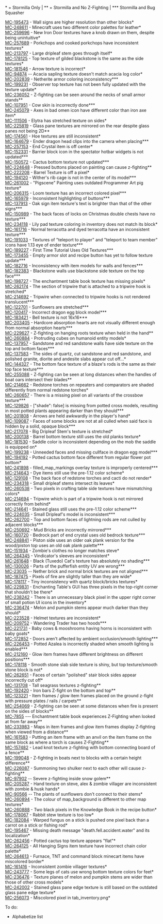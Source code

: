 \* = Stormilla Only | \*\* = Stormilla and No Z-Fighting | \*\*\* Stormilla and Bug Squasher

[MC-195473](https://bugs.mojang.com/browse/MC-195473) - Wall signs are higher resolution than other blocks\*<br>
[MC-248611](https://bugs.mojang.com/browse/MC-248611) - Minecraft uses two different color palettes for leather\*<br>
[MC-259696](https://bugs.mojang.com/browse/MC-259696) - New Iron Door textures have a knob drawn on them, despite being unintuitive\*<br>
[MC-257689](https://bugs.mojang.com/browse/MC-257689) - Porkchops and cooked porkchops have inconsistent textures\*<br>
[MC-213797](https://bugs.mojang.com/browse/MC-213797) - Large dripleaf stem goes through itself\*<br>
[MC-178125](https://bugs.mojang.com/browse/MC-178125) - Top texture of gilded blackstone is the same as the side textures\*<br>
[MC-181546](https://bugs.mojang.com/browse/MC-181546) - Arrow texture is incorrect\*<br>
[MC-94874](https://bugs.mojang.com/browse/MC-94874) -- Acacia sapling texture doesn't match acacia log color\*<br>
[MC-202839](https://bugs.mojang.com/browse/MC-202839) - Netherite armor coloring inconsistency\*\*\*<br>
[MC-199231](https://bugs.mojang.com/browse/MC-199231) - Observer top texture has not been fully updated with the texture update\*<br>
[MC-236052](https://bugs.mojang.com/browse/MC-236052) - Z-fighting can be seen around the necks of small armor stands\*\*<br>
[MC-107951](https://bugs.mojang.com/browse/MC-107951) - Cow skin is incorrectly done\*\*\*<br>
[MC-245079](https://bugs.mojang.com/browse/MC-245079) - Axes in bad omen icon have different color than iron axe item\*<br>
[MC-111506](https://bugs.mojang.com/browse/MC-111506) - Elytra has stretched texture on sides\*<br>
[MC-225819](https://bugs.mojang.com/browse/MC-225819) - Glass pane textures are mirrored on the rear despite glass panes not being 2D\*\*<br>
[MC-174561](https://bugs.mojang.com/browse/MC-174561) - Hoe textures are still inconsistent\*<br>
[MC-164679](https://bugs.mojang.com/browse/MC-164679) - Ender dragon head clips into the camera when placing\*\*\*<br>
[MC-257153](https://bugs.mojang.com/browse/MC-257153) - End Crystal item is off center\*<br>
[MC-152331](https://bugs.mojang.com/browse/MC-152331) - Barrier block icon in the spectator hotbar widgets is not updated\*\*\*<br>
[MC-150572](https://bugs.mojang.com/browse/MC-150572) - Cactus bottom texture not updated\*\*\*<br>
[MC-224648](https://bugs.mojang.com/browse/MC-224648) - Pressed buttons placed on painting can cause z-fighting\*\*<br>
[MC-222208](https://bugs.mojang.com/browse/MC-222208) - Barrel Texture is off a pixel\*<br>
[MC-194120](https://bugs.mojang.com/browse/MC-194120) - Wither's rib cage is not in the center of its model\*\*\*<br>
[MC-261002](https://bugs.mojang.com/browse/MC-261002) - "Pigscene" Painting uses outdated Programmer Art pig texture\*<br>
[MC-206315](https://bugs.mojang.com/browse/MC-206315) - Loom texture has an incorrect colored pixel\*\*\*<br>
[MC-165979](https://bugs.mojang.com/browse/MC-165979) - Inconsistent highlighting of buttons\*\*\*<br>
[MC-137913](https://bugs.mojang.com/browse/MC-137913) - Oak sign item texture's text is brighter than that of the other signs\*\*\*<br>
[MC-150989](https://bugs.mojang.com/browse/MC-250989) - The back faces of locks on Christmas double chests have no texture\*\*\*<br>
[MC-234118](https://bugs.mojang.com/browse/MC-234118) - Lily pad texture coloring in inventory does not match its block\*<br>
[MC-161716](https://bugs.mojang.com/browse/MC-161716) - Normal terracotta and dyed terracotta have an inconsistent texture\*\*\*<br>
[MC-191033](https://bugs.mojang.com/browse/MC-191033) - Textures of "teleport to player" and "teleport to team member" icons have 1.13 eye of ender texture\*\*\*<br>
[MC-189227](https://bugs.mojang.com/browse/MC-189227) - First Time Tutorial Uses Old Textures\*\*\*<br>
[MC-173455](https://bugs.mojang.com/browse/MC-173455) - Empty armor slot and recipe button has yet to follow texture update\*\*\*<br>
[MC-182716](https://bugs.mojang.com/browse/MC-182716) - Inconsistency with item models for walls and fences\*\*\*<br>
[MC-182383](https://bugs.mojang.com/browse/MC-182383) - Blackstone walls use blackstone side texture on the top face\*\*\*<br>
[MC-198727](https://bugs.mojang.com/browse/MC-198727) - The enchantment table book texture has missing pixels\*<br>
[MC-262174](https://bugs.mojang.com/browse/MC-262174) - The section of tripwire that is attached to a tripwire hook is stretched\*<br>
[MC-214692](https://bugs.mojang.com/browse/MC-214692) - Tripwire when connected to tripwire hooks is not rendered translucent\*\*\*<br>
[MC-122701](https://bugs.mojang.com/browse/MC-122701) - Sunflowers are stretched\*\*\*<br>
[MC-120417](https://bugs.mojang.com/browse/MC-120417) - Incorrect dragon egg block model\*\*\*<br>
[MC-183421](https://bugs.mojang.com/browse/MC-183421) - Bell texture is not 16x16\*\*\*<br>
[MC-203405](https://bugs.mojang.com/browse/MC-203405) - Hardcore absorption hearts are not visually different enough from normal absorption hearts\*\*\*<br>
[MC-229627](https://bugs.mojang.com/browse/MC-229627) - Z-fighting on hanging roots texture when held in the hand\*\*<br>
[MC-260884](https://bugs.mojang.com/browse/MC-260884) - Protruding cubes on humanoid entity models\*<br>
[MC-137957](https://bugs.mojang.com/browse/MC-137957) - Sandstone and red sandstone walls have side texture on the top and bottom faces\*\*\*<br>
[MC-137583](https://bugs.mojang.com/browse/MC-137583) - The sides of quartz, cut sandstone and red sandstone, and polished granite, diorite and andesite slabs appear cut off...\*<br>
[MC-144327](https://bugs.mojang.com/browse/MC-144327) - The bottom face texture of a blaze's rods is the same as their top face texture\*\*\*<br>
[MC-255088](https://bugs.mojang.com/browse/MC-255088) - Z-fighting can be seen at long distances when the handles of boat oars intersect their blades\*\*<br>
[MC-214662](https://bugs.mojang.com/browse/MC-214662) - Redstone torches on repeaters and comparators are shaded differently from normal redstone torches\*<br>
[MC-260657](https://bugs.mojang.com/browse/MC-260657) - There is a missing pixel on all variants of the crossbow texture\*\*\*<br>
[MC-129826](https://bugs.mojang.com/browse/MC-129826) - ["shade": false] is missing from potted cross models, resulting in most potted plants appearing darker than they should\*\*\*<br>
[MC-201808](https://bugs.mojang.com/browse/MC-201808) - Arrows are held awkwardly in the player's hand\*<br>
[MC-109087](https://bugs.mojang.com/browse/MC-109087) - Faces of some blocks are not at all culled when said face is hidden by a solid, opaque block\*\*\*<br>
[MC-217078](https://bugs.mojang.com/browse/MC-214078) - Big Dripleaf Stem's texture is stretched\*<br>
[MC-200138](https://bugs.mojang.com/browse/MC-200138) - Barrel bottom texture still uses the old planks texture\*<br>
[MC-181530](https://bugs.mojang.com/browse/MC-181530) - Saddle color is inconsistent depending on the mob the saddle is equipped on\*<br>
[MC-199238](https://bugs.mojang.com/browse/MC-199238) - Unneeded faces and missing cullface in dragon egg model\*\*\*<br>
[MC-194192](https://bugs.mojang.com/browse/MC-194192) - Potted cactus bottom face different from regular flower pot bottom\*<br>
[MC-241898](https://bugs.mojang.com/browse/MC-241898) - filled_map_markings overlay texture is improperly centered\*\*\*<br>
[MC-214643](https://bugs.mojang.com/browse/MC-214643) - Dye items still use the pre-1.12 color scheme\*<br>
[MC-129108](https://bugs.mojang.com/browse/MC-129108) - The back face of redstone torches and cacti do not render\*<br>
[MC-234318](https://bugs.mojang.com/browse/MC-234318) - Small dripleaf stems intersect its leaves\*<br>
[MC-260538](https://bugs.mojang.com/browse/MC-260538) - Two pixels in crafting table side textures have mismatching colors\*<br>
[MC-214694](https://bugs.mojang.com/browse/MC-214694) - Tripwire which is part of a tripwire hook is not mirrored correctly from behind\*<br>
[MC-214641](https://bugs.mojang.com/browse/MC-214641) - Stained glass still uses the pre-1.12 color scheme\*\*\*<br>
[MC-224035](https://bugs.mojang.com/browse/MC-224035) - Small Dripleaf's model is inconsistent\*\*\*<br>
[MC-262700](https://bugs.mojang.com/browse/MC-262700) - Top and bottom faces of lightning rods are not culled by adjacent blocks\*\*\*<br>
[MC-250692](https://bugs.mojang.com/browse/MC-250692) - Mud Bricks are incorrectly mirrored\*\*\*<br>
[MC-160720](https://bugs.mojang.com/browse/MC-160720) - Bedrock part of end crystal uses old bedrock texture\*\*\*<br>
[MC-248841](https://bugs.mojang.com/browse/MC-248841) - Piston side uses an older oak plank version for the wood/piston top uses an old oak plank palette\*\*\*<br>
[MC-151934](https://bugs.mojang.com/browse/MC-151934) - Zombie's clothes no longer matches steve\*<br>
[MC-264345](https://bugs.mojang.com/browse/MC-264345) - Vindicator's sleeves are inconsistent\*<br>
[MC-261648](https://bugs.mojang.com/browse/MC-261648) - Black (Tuxedo) Cat's texture has absolutely no shading\*\*\*<br>
[MC-130026](https://bugs.mojang.com/browse/MC-130026) - Parts of the pufferfish entity UV are wrong\*\*\*<br>
[MC-23035](https://bugs.mojang.com/browse/MC-23035) -- Nether brick and normal brick textures are not aligned\*\*\*<br>
[MC-187475](https://bugs.mojang.com/browse/MC-187475) - Pixels of fire are slightly taller than they are wide\*<br>
[MC-178117](https://bugs.mojang.com/browse/MC-178117) - Tiny inconsistency with quartz block/bricks textures\*<br>
[MC-229831](https://bugs.mojang.com/browse/MC-229831) - Enchanting Table's GUI has three pixels in the top-right corner that shouldn't be there\*<br>
[MC-238242](https://bugs.mojang.com/browse/MC-238242) - There is an unnecessary black pixel in the upper right corner of small potion UI icons in the inventory\*<br>
[MC-236474](https://bugs.mojang.com/browse/MC-236474) - Melon and pumpkin stems appear much darker than they should\*<br>
[MC-223528](https://bugs.mojang.com/browse/MC-223528) - Helmet textures are inconsistent\*<br>
[MC-209752](https://bugs.mojang.com/browse/MC-209752) - Wandering Trader has two hoods\*\*\*<br>
[MC-221731](https://bugs.mojang.com/browse/MC-221731) - Baby cows & mooshrooms having horns is inconsistent with baby goats\*<br>
[MC-172852](https://bugs.mojang.com/browse/MC-172852) - Doors aren't affected by ambient occlusion/smooth lighting\*\*\*<br>
[MC-226453](https://bugs.mojang.com/browse/MC-226453) - Potted Azalea is incorrectly shaded when smooth lighting is enabled\*\*\*<br>
[MC-212160](https://bugs.mojang.com/browse/MC-212160) - Glow item frames have different brightness on different positions\*\*\*<br>
[MC-178118](https://bugs.mojang.com/browse/MC-178118) - Smooth stone slab side texture is shiny, but top texture/smooth stone block is not\*<br>
[MC-262651](https://bugs.mojang.com/browse/MC-262651) - Faces of certain "polished" stair block sides appear incorrectly cut off\*<br>
[MC-131708](https://bugs.mojang.com/browse/MC-131708) - Tall seagrass textures z-fighting\*\*<br>
[MC-192420](https://bugs.mojang.com/browse/MC-192420) - Iron bars Z-fight on the bottom and top\*\*<br>
[MC-123221](https://bugs.mojang.com/browse/MC-123221) - Item frames / glow item frames placed on the ground z-fight with pressure plates / rails / carpets\*\*<br>
[MC-254069](https://bugs.mojang.com/browse/MC-254069) - Z-fighting can be seen at some distances when fire is present on the sides of blocks\*\*<br>
[MC-7855](https://bugs.mojang.com/browse/MC-7855) --- Enchantment table book experiences Z-Fighting when looked at from far away\*\*<br>
[MC-233983](https://bugs.mojang.com/browse/MC-233983) - Maps in item frames and glow item frames display Z-fighting when viewed from a distance\*\*<br>
[MC-161583](https://bugs.mojang.com/browse/MC-161583) - Putting an item frame with an anvil on the item frame on the same block as where a torch is causes Z-Fighting\*\*<br>
[MC-157482](https://bugs.mojang.com/browse/MC-157482) - Lead knot texture z-fighting with bottom connecting board of a fence\*\*<br>
[MC-199048](https://bugs.mojang.com/browse/MC-199048) - Z-fighting in boats next to blocks with a certain height difference\*\*<br>
[MC-226087](https://bugs.mojang.com/browse/MC-226087) - Summoning two shulker next to each other will cause z-fighting\*\*<br>
[MC-97902](https://bugs.mojang.com/browse/MC-97902) -- Severe z-fighting inside snow golem\*\*<br>
[MC-205287](https://bugs.mojang.com/browse/MC-205287) - Hand texture on steve, alex & zombie villager are inconsistent with zombie & husk hands\*<br>
[MC-90566](https://bugs.mojang.com/browse/MC-90566) -- The plants of sunflowers don't connect to their stems\*<br>
[MC-260894](https://bugs.mojang.com/browse/MC-260894) - The colour of map_background is different to other map textures\*<br>
[MC-260888](https://bugs.mojang.com/browse/MC-260888) - Two black pixels in the Knowledge Book in the recipe button\*<br>
[MC-178067](https://bugs.mojang.com/browse/MC-178067) - Rabbit stew texture is too low\*<br>
[MC-182084](https://bugs.mojang.com/browse/MC-182084) - Warped fungus on a stick is pushed one pixel back than a carrot on a stick or fishing rod\*<br>
[MC-195467](https://bugs.mojang.com/browse/MC-195467) - Missing death message "death.fell.accident.water" and its localization\*<br>
[MC-262456](https://bugs.mojang.com/browse/MC-262456) - Potted cactus top texture appears "flat"\*<br>
[MC-264125](https://bugs.mojang.com/browse/MC-264125) - All Hanging Signs item texture have incorrect chain color palette\*<br>
[MC-264613](https://bugs.mojang.com/browse/MC-264613) - Furnace, TNT and command block minecart items have miscolored border\*<br>
[MC-161416](https://bugs.mojang.com/browse/MC-161416) - Inconsistent zombie villager textures\*<br>
[MC-243777](https://bugs.mojang.com/browse/MC-243777) - Some legs of cats use wrong bottom texture colors for feet\*<br>
[MC-236476](https://bugs.mojang.com/browse/MC-236476) - Texture planes of melon and pumpkin stems are wider than those of other cross models\*<br>
[MC-242002](https://bugs.mojang.com/browse/MC-242002) - Stained glass pane edge texture is still based on the outdated glass pane edge texture\*<br>
[MC-256073](https://bugs.mojang.com/browse/MC-256073) - Miscolored pixel in tab_inventory.png\*

To do:
- Alphabetize list
